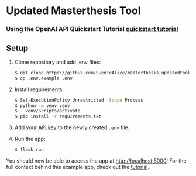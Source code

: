 # Updated Masterthesis Tool
### Using the OpenAI API Quickstart Tutorial [quickstart tutorial](https://beta.openai.com/docs/quickstart)

## Setup
1. Clone repository and add .env files:
    ```bash
   $ git clone https://github.com/SuenjeAlice/masterthesis_updatedtool.git
   $ cp .env.example .env
   ```
3. Install requirements:

   ```bash
   $ Set-ExecutionPolicy Unrestricted -Scope Process
   $ python -m venv venv
   $ . venv/Scripts/activate
   $ pip install -r requirements.txt
   ```
4. Add your [API key](https://beta.openai.com/account/api-keys) to the newly created `.env` file.
5. Run the app:

   ```bash
   $ flask run
   ```

You should now be able to access the app at [http://localhost:5000](http://localhost:5000)! For the full context behind this example app, check out the [tutorial](https://beta.openai.com/docs/quickstart).
